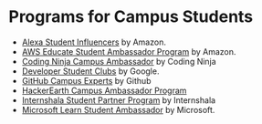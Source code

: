 # Programs for Campus Students

* [Alexa Student Influencers](https://developer.amazon.com/en-IN/alexa/alexa-student-influencer) by Amazon.
* [AWS Educate Student Ambassador Program](https://aws.amazon.com/education/awseducate/student-ambassador-program/) by Amazon.
* [Coding Ninja Campus Ambassador](https://campus.codingninjas.com/) by Coding Ninja
* [Developer Student Clubs](https://developers.google.com/community/dsc) by Google.
* [GitHub Campus Experts](https://education.github.com/students/experts) by Github
* [HackerEarth Campus Ambassador Program](https://www.hackerearth.com/docs/wiki/campus/introduction/)
* [Internshala Student Partner Program](https://internshala.com/isp/) by Internshala
* [Microsoft Learn Student Ambassador](https://studentambassadors.microsoft.com/en-us) by Microsoft.
